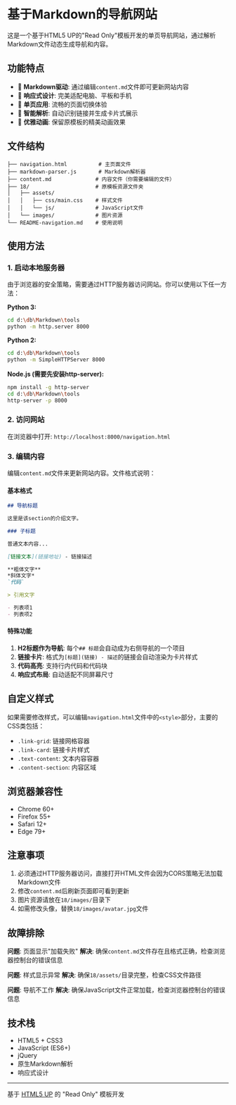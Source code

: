 # 基于Markdown的导航网站

这是一个基于HTML5 UP的"Read Only"模板开发的单页导航网站，通过解析Markdown文件动态生成导航和内容。

## 功能特点

- 📝 **Markdown驱动**: 通过编辑`content.md`文件即可更新网站内容
- 🎨 **响应式设计**: 完美适配电脑、平板和手机
- 🚀 **单页应用**: 流畅的页面切换体验
- 🔗 **智能解析**: 自动识别链接并生成卡片式展示
- 💫 **优雅动画**: 保留原模板的精美动画效果

## 文件结构

```
├── navigation.html          # 主页面文件
├── markdown-parser.js       # Markdown解析器
├── content.md              # 内容文件（你需要编辑的文件）
├── 18/                     # 原模板资源文件夹
│   ├── assets/
│   │   ├── css/main.css    # 样式文件
│   │   └── js/             # JavaScript文件
│   └── images/             # 图片资源
└── README-navigation.md    # 使用说明
```

## 使用方法

### 1. 启动本地服务器

由于浏览器的安全策略，需要通过HTTP服务器访问网站。你可以使用以下任一方法：

**Python 3:**
```bash
cd d:\db\Markdown\tools
python -m http.server 8000
```

**Python 2:**
```bash
cd d:\db\Markdown\tools
python -m SimpleHTTPServer 8000
```

**Node.js (需要先安装http-server):**
```bash
npm install -g http-server
cd d:\db\Markdown\tools
http-server -p 8000
```

### 2. 访问网站

在浏览器中打开: `http://localhost:8000/navigation.html`

### 3. 编辑内容

编辑`content.md`文件来更新网站内容。文件格式说明：

#### 基本格式

```markdown
## 导航标题

这里是该section的介绍文字。

### 子标题

普通文本内容...

[链接文本](链接地址) - 链接描述

**粗体文字**
*斜体文字*
`代码`

> 引用文字

- 列表项1
- 列表项2
```

#### 特殊功能

1. **H2标题作为导航**: 每个`## 标题`会自动成为右侧导航的一个项目
2. **链接卡片**: 格式为`[标题](链接) - 描述`的链接会自动渲染为卡片样式
3. **代码高亮**: 支持行内代码和代码块
4. **响应式布局**: 自动适配不同屏幕尺寸

## 自定义样式

如果需要修改样式，可以编辑`navigation.html`文件中的`<style>`部分，主要的CSS类包括：

- `.link-grid`: 链接网格容器
- `.link-card`: 链接卡片样式
- `.text-content`: 文本内容容器
- `.content-section`: 内容区域

## 浏览器兼容性

- Chrome 60+
- Firefox 55+
- Safari 12+
- Edge 79+

## 注意事项

1. 必须通过HTTP服务器访问，直接打开HTML文件会因为CORS策略无法加载Markdown文件
2. 修改`content.md`后刷新页面即可看到更新
3. 图片资源请放在`18/images/`目录下
4. 如需修改头像，替换`18/images/avatar.jpg`文件

## 故障排除

**问题**: 页面显示"加载失败"
**解决**: 确保`content.md`文件存在且格式正确，检查浏览器控制台的错误信息

**问题**: 样式显示异常
**解决**: 确保`18/assets/`目录完整，检查CSS文件路径

**问题**: 导航不工作
**解决**: 确保JavaScript文件正常加载，检查浏览器控制台的错误信息

## 技术栈

- HTML5 + CSS3
- JavaScript (ES6+)
- jQuery
- 原生Markdown解析
- 响应式设计

---

基于 [HTML5 UP](https://html5up.net) 的 "Read Only" 模板开发